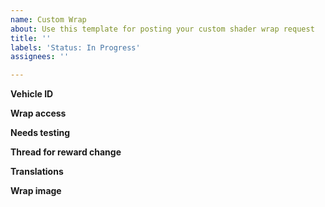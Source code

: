 ```yaml
---
name: Custom Wrap
about: Use this template for posting your custom shader wrap request
title: ''
labels: 'Status: In Progress'
assignees: ''

---
```


**Vehicle ID**
<!-- You can get the ID from https://wiki.multitheftauto.com/wiki/Vehicle_IDs -->

**Wrap access**
<!-- Leave blank if anyone can use the wrap, otherwise state the usernames -->

**Needs testing**
<!-- State 'yes' or 'no' if the wrap needs to be tested or not -->

**Thread for reward change**
<!-- Link your donation or reward change thread requesting this wrap. If left blank and a test is requested, the test may take a while to process, as you have no donation to request rewards for. -->

**Translations**
<!-- If the wrap contains language not readable in English, please add translations here, with reference to which part of the vehicle it's painted on. You must show the FOREIGN and ENGLISH version in plain text  -->

**Wrap image**
<!-- Attach the file here, do not use 3rd party image hosts. File extension must be .PNG using 512x512 or 256x256 dimensions -->
